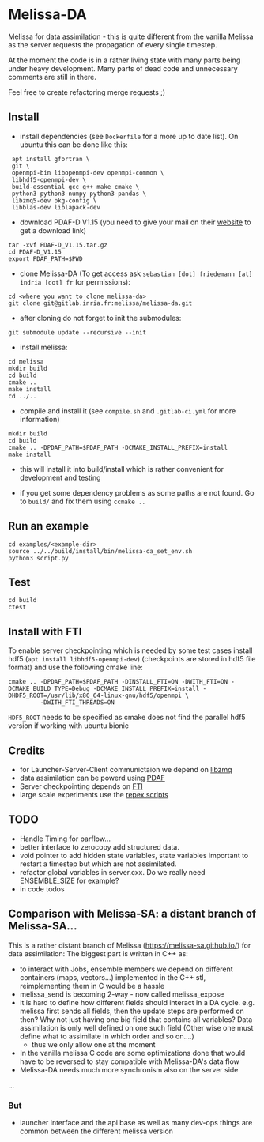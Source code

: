 # Melissa-DA
Melissa for data assimilation - this is quite different from the vanilla Melissa
as the server requests the propagation of every single timestep.


At the moment the code is in a rather living state with many parts being under heavy
development. Many parts of dead code and unnecessary comments are still in there.

Feel free to create refactoring merge requests ;)




## Install
- install dependencies (see `Dockerfile` for a more up to date list).
  On ubuntu this can be done like this:
```
 apt install gfortran \
 git \
 openmpi-bin libopenmpi-dev openmpi-common \
 libhdf5-openmpi-dev \
 build-essential gcc g++ make cmake \
 python3 python3-numpy python3-pandas \
 libzmq5-dev pkg-config \
 libblas-dev liblapack-dev
```

- download PDAF-D V1.15
  (you need to give your mail on their
  [website](http://pdaf.awi.de/download/index.php?id=ab341070863ac82737b9e4613c72f997)
  to get a download link)

```
tar -xvf PDAF-D_V1.15.tar.gz
cd PDAF-D_V1.15
export PDAF_PATH=$PWD
```

- clone Melissa-DA (To get access ask
  `sebastian [dot] friedemann [at] indria [dot] fr` for permissions):
```
cd <where you want to clone melissa-da>
git clone git@gitlab.inria.fr:melissa/melissa-da.git
```

- after cloning do not forget to init the submodules:
```
git submodule update --recursive --init
```

- install melissa:
```
cd melissa
mkdir build
cd build
cmake ..
make install
cd ../..
```

- compile and install it (see `compile.sh` and `.gitlab-ci.yml` for more information)
```
mkdir build
cd build
cmake .. -DPDAF_PATH=$PDAF_PATH -DCMAKE_INSTALL_PREFIX=install
make install
```
- this will install it into build/install which is rather convenient for development and testing

- if you get some dependency problems as some paths are not found. Go to `build/` and fix them using `ccmake ..`

## Run an example
```
cd examples/<example-dir>
source ../../build/install/bin/melissa-da_set_env.sh
python3 script.py
```

## Test
```
cd build
ctest
```


## Install with FTI
To enable server checkpointing which is needed by some test cases install hdf5
(`apt install libhdf5-openmpi-dev`)
(checkpoints are stored in hdf5 file format) and use the following cmake line:
```
cmake .. -DPDAF_PATH=$PDAF_PATH -DINSTALL_FTI=ON -DWITH_FTI=ON -DCMAKE_BUILD_TYPE=Debug -DCMAKE_INSTALL_PREFIX=install -DHDF5_ROOT=/usr/lib/x86_64-linux-gnu/hdf5/openmpi \
         -DWITH_FTI_THREADS=ON
```
`HDF5_ROOT` needs to be specified as cmake does not find the parallel hdf5 version if
working with ubuntu bionic

## Credits
- for Launcher-Server-Client communictaion we depend on [libzmq](wiki.zeromq.org/)
- data assimilation can be powerd using [PDAF](http://pdaf.awi.de/trac/wiki)
- Server checkpointing depends on [FTI](https://github.com/leobago/fti)
- large scale experiments use the [repex scripts](https://gitlab.inria.fr/sfriedem/repex)


## TODO
- Handle Timing for parflow...
- better interface to zerocopy add structured data.
- void pointer to add hidden state variables, state variables important to restart a timestep but which are not assimilated.
- refactor global variables in server.cxx. Do we really need ENSEMBLE_SIZE for example?
- in code todos






## Comparison with Melissa-SA: a distant branch of Melissa-SA...
This is a rather distant branch of Melissa (https://melissa-sa.github.io/) for data assimilation:
The biggest part is written in C++ as:
- to interact with Jobs, ensemble members we depend on different containers (maps, vectors...) implemented in the C++ stl,
  reimplementing them in C would be a hassle
- melissa_send is becoming 2-way - now called melissa_expose
- it is hard to define how different fields should interact in a DA cycle. e.g. melissa first sends all fields, then the update steps are performed on then? Why not just having one big field that contains all variables? Data assimilation is only well defined on one such field (Other wise one must define what to assimilate in which order and so on....)
  - thus we only allow one at the moment
- In the vanilla melissa C code are some optimizations done that would have to be reversed to stay compatible with Melissa-DA's data flow
- Melissa-DA needs much more synchronism also on the server side

...

### But
  - launcher interface and the api base as well as many dev-ops things are common between
  the different melissa version

